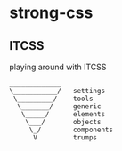 # strong-css

## ITCSS

playing around with ITCSS

```
_____________
\___________/   settings
 \_________/    tools
  \_______/     generic
   \_____/      elements
    \___/       objects
     \_/        components
      V         trumps

```

